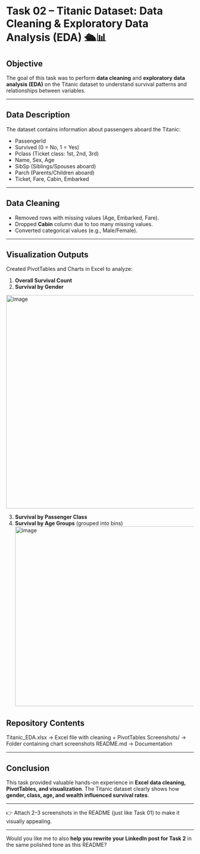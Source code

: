 # Task 02 – Titanic Dataset: Data Cleaning & Exploratory Data Analysis (EDA) 🛳️📊

## Objective

The goal of this task was to perform **data cleaning** and **exploratory data analysis (EDA)** on the Titanic dataset to understand survival patterns and relationships between variables.

---

## Data Description

The dataset contains information about passengers aboard the Titanic:

* PassengerId
* Survived (0 = No, 1 = Yes)
* Pclass (Ticket class: 1st, 2nd, 3rd)
* Name, Sex, Age
* SibSp (Siblings/Spouses aboard)
* Parch (Parents/Children aboard)
* Ticket, Fare, Cabin, Embarked

---

## Data Cleaning

* Removed rows with missing values (Age, Embarked, Fare).
* Dropped **Cabin** column due to too many missing values.
* Converted categorical values (e.g., Male/Female).

---

## Visualization Outputs

Created PivotTables and Charts in Excel to analyze:

1. **Overall Survival Count**
2. **Survival by Gender**
<img width="656" height="572" alt="image" src="https://github.com/user-attachments/assets/86a3094a-df41-4fee-b5ba-c91358a8a8e2" />

3. **Survival by Passenger Class**
4. **Survival by Age Groups** (grouped into bins)
   <img width="1436" height="482" alt="image" src="https://github.com/user-attachments/assets/dcffe3dc-9ce9-4aec-9539-cbcaa568244e" />
   

## Repository Contents

Titanic\_EDA.xlsx → Excel file with cleaning + PivotTables
Screenshots/ → Folder containing chart screenshots
README.md → Documentation

---

## Conclusion

This task provided valuable hands-on experience in **Excel data cleaning, PivotTables, and visualization**. The Titanic dataset clearly shows how **gender, class, age, and wealth influenced survival rates**.

---

👉 Attach 2–3 screenshots in the README (just like Task 01) to make it visually appealing.

---

Would you like me to also **help you rewrite your LinkedIn post for Task 2** in the same polished tone as this README?

